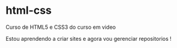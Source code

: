 # html-css
 Curso de HTML5 e CSS3  do curso em video

 Estou aprendendo a criar sites e agora vou gerenciar repositorios ! 
